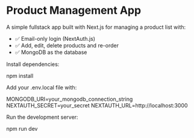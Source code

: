 # Product Management App

A simple fullstack app built with Next.js for managing a product list with:

- ✅ Email-only login (NextAuth.js)
- ✅ Add, edit, delete products and re-order
- ✅ MongoDB as the database


Install dependencies:

npm install


Add your .env.local file with:

MONGODB_URI=your_mongodb_connection_string
NEXTAUTH_SECRET=your_secret
NEXTAUTH_URL=http://localhost:3000



Run the development server:

npm run dev



